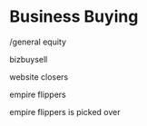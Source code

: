 # Business Buying

/general equity

bizbuysell

website closers

empire flippers

empire flippers is picked over